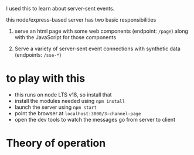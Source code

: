 
I used this to learn about server-sent events.

this node/express-based server has two basic responsibilities

1. serve an html page with some web components (endpoint: `/page`)
   along with the JavaScript for those components

2. Serve a variety of server-sent event connections with synthetic data
   (endpoints: `/sse-*`)

# to play with this 

* this runs on node LTS v18, so install that
* install the modules needed using `npm install`
* launch the server using `npm start`
* point the browser at `localhost:3000/3-channel-page`
* open the dev tools to watch the messages go from server to client

# Theory of operation




